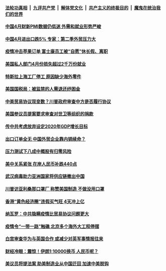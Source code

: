 

####  [法轮功真相](../../../../basic/blob/master/README.md?t=05080431) &nbsp;|&nbsp; [九评共产党](../../../../9ping.md/blob/master/README.md?t=05080431) &nbsp;|&nbsp; [解体党文化](../../../../jtdwh.md/blob/master/README.md?t=05080431)  &nbsp;|&nbsp; [共产主义的终极目的](../../../../gczydzjmd.md/blob/master/README.md?t=05080431) &nbsp;|&nbsp; [魔鬼在统治我们的世界](../../../../mgztzwmdsj.md/blob/master/README.md?t=05080431) 

#### [中国4月财新PMI数据仍低迷 外需和就业形势严峻](../pages/soh7/376021.md?t=05080431) 
#### [中国4月进出口跌5% 专家：第二季外贸压力大](../pages/soh7/375901.md?t=05080431) 
#### [疫情冲击苹果订单 富士康员工被“自愿”休长假、离职](../pages/soh7/375856.md?t=05080431) 
#### [美国私人部门4月份损失超过2千万份就业](../pages/soh7/375871.md?t=05080431) 
#### [特斯拉上海工厂停工 原因缺少海外零件](../pages/soh7/375853.md?t=05080431) 
#### [美国国税局：被监禁的人需退还纾困金 ](../pages/soh7/375799.md?t=05080431) 
#### [中美贸易协议现变数？川普政府审查中方是否履行协议](../pages/soh7/375757.md?t=05080431) 
#### [美国参议员提案要求审查对世卫等组织的捐款](../pages/soh7/375763.md?t=05080431) 
#### [传中共考虑放弃设定2020年GDP增长目标](../pages/soh7/375682.md?t=05080431) 
#### [出口订单全无 中国外贸企业靠内销续命？](../pages/soh7/375694.md?t=05080431) 
#### [压力测试下八成中概股有归零风险](../pages/soh7/375688.md?t=05080431) 
#### [美中关系紧张 在岸人民币补跌440点](../pages/soh7/375697.md?t=05080431) 
#### [武汉病毒助力亚洲国家将供应链撤出中国](../pages/soh7/375685.md?t=05080431) 
#### [川普访亚利桑那口罩厂 称赞美国制造 不做没用口罩](../pages/soh7/375655.md?t=05080431) 
#### [香港“黄色经济圈”连假买气旺 4天冲上亿](../pages/soh7/375514.md?t=05080431) 
#### [纳瓦罗：中共隐瞒疫情比贸易协议问题更大 ](../pages/soh7/375466.md?t=05080431) 
#### [疫情令“一带一路”触礁 北京多个海外大工程停摆](../pages/soh7/375400.md?t=05080431) 
#### [白宫审查华为与英国合作 或减少对英军事情报往来](../pages/soh7/375343.md?t=05080431) 
#### [财经冷眼：震惊！伊朗1:10000换币  人民币呢？](../pages/soh7/375382.md?t=05080431) 
#### [美议员将提法案 助美制造业从中国迁回 加速中美脱钩](../pages/soh7/375358.md?t=05080431) 
